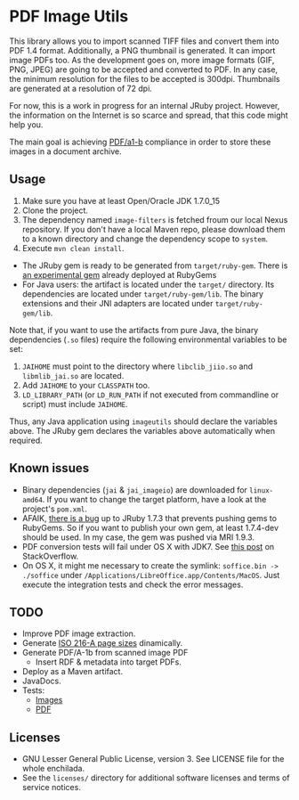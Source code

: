 # PDF Image Utils

This library allows you to import scanned TIFF files and convert them into PDF 1.4 format. Additionally, a PNG thumbnail
is generated. It can import image PDFs too. As the development goes on, more image formats (GIF, PNG, JPEG) are going to
 be accepted and converted to PDF. In any case, the minimum resolution for the files to be accepted is 300dpi. Thumbnails
are generated at a resolution of 72 dpi.

For now, this is a work in progress for an internal JRuby project. However, the information on the Internet is so scarce and
spread, that this code might help you.

The main goal is achieving [PDF/a1-b](http://www.pdfa.org/2011/08/improved-pdfa-1b/) compliance in order to store these
 images in a document archive.


## Usage

1. Make sure you have at least Open/Oracle JDK 1.7.0_15
1. Clone the project.
1. The dependency named `image-filters` is fetched froum our local Nexus repository. If you don't have a local Maven
repo, please download them to a known directory and change the dependency scope to `system`.
1. Execute `mvn clean install`.

* The JRuby gem is ready to be generated from `target/ruby-gem`. There is [an experimental gem](https://rubygems.org/gems/imageutils) already deployed at RubyGems
* For Java users: the artifact is located under the `target/` directory. Its dependencies are located under `target/ruby-gem/lib`.
 The binary extensions and their JNI adapters are located under `target/ruby-gem/lib`.

Note that, if you want to use the artifacts from pure Java, the binary dependencies (`.so` files) require the following environmental variables to be set:

1. `JAIHOME` must point to the directory where `libclib_jiio.so` and `libmlib_jai.so` are located.
1. Add `JAIHOME` to your `CLASSPATH` too.
1. `LD_LIBRARY_PATH` (or `LD_RUN_PATH` if not executed from commandline or script) must include `JAIHOME`.

Thus, any Java application using `imageutils` should declare the variables above. The JRuby gem declares the variables above automatically when required.

## Known issues

* Binary dependencies (`jai` & `jai_imageio`) are downloaded for `linux-amd64`. If you want to change the target platform,
 have a look at the project's `pom.xml`.
* AFAIK, [there is a bug](https://github.com/rubygems/rubygems/issues/507) up to JRuby 1.7.3 that prevents pushing gems to RubyGems.
 So if you want to publish your own gem, at least 1.7.4-dev should be used. In my case, the gem was pushed via MRI 1.9.3.
* PDF conversion tests will fail under OS X with JDK7. See [this post](http://stackoverflow.com/questions/12407479/why-does-files-probecontenttype-return-null) on StackOverflow.
* On OS X, it might me necessary to create the symlink: `soffice.bin -> ./soffice` under `/Applications/LibreOffice.app/Contents/MacOS`. Just execute the integration tests and check the error messages.

## TODO

* Improve PDF image extraction.
* Generate [ISO 216-A page sizes]() dinamically.
* Generate PDF/A-1b from scanned image PDF
  * Insert RDF & metadata into target PDFs.
* Deploy as a Maven artifact.
* JavaDocs.
* Tests:
  * [Images](http://en.wikipedia.org/wiki/Standard_test_image)
  * [PDF](https://duckduckgo.com/?q=testing+pdf+generation)

## Licenses

* GNU Lesser General Public License, version 3. See LICENSE file for the whole enchilada.
* See the `licenses/` directory for additional software licenses and terms of service notices.
